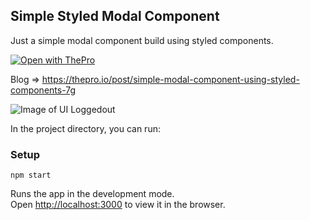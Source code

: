 ## Simple Styled Modal Component

Just a simple modal component build using styled components.

[![Open with ThePro](https://thepro.io/button.svg)](https://thepro.io/post/simple-modal-component-using-styled-components-7g)

Blog => https://thepro.io/post/simple-modal-component-using-styled-components-7g

![Image of UI Loggedout](https://raw.githubusercontent.com/gladius/Simple-Styled-Component-Modal/master/screenshots/screenshot-1.png)

In the project directory, you can run:

### Setup

`npm start`

Runs the app in the development mode.<br>
Open [http://localhost:3000](http://localhost:3000) to view it in the browser.
